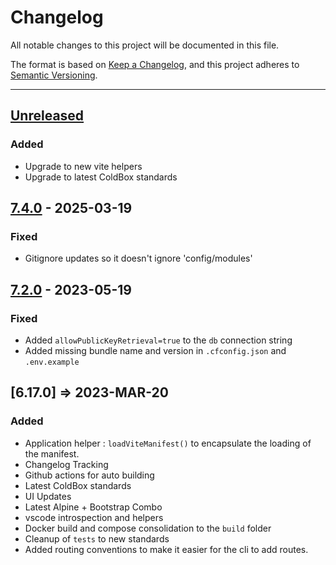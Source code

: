 # Changelog

All notable changes to this project will be documented in this file.

The format is based on [Keep a Changelog](https://keepachangelog.com/en/1.0.0/),
and this project adheres to [Semantic Versioning](https://semver.org/spec/v2.0.0.html).

* * *

## [Unreleased]

### Added

- Upgrade to new vite helpers
- Upgrade to latest ColdBox standards

## [7.4.0] - 2025-03-19

### Fixed

- Gitignore updates so it doesn't ignore 'config/modules'

## [7.2.0] - 2023-05-19

### Fixed

- Added `allowPublicKeyRetrieval=true` to the `db` connection string
- Added missing bundle name and version in `.cfconfig.json` and `.env.example`

## [6.17.0] => 2023-MAR-20

### Added

- Application helper : `loadViteManifest()` to encapsulate the loading of the manifest.
- Changelog Tracking
- Github actions for auto building
- Latest ColdBox standards
- UI Updates
- Latest Alpine + Bootstrap Combo
- vscode introspection and helpers
- Docker build and compose consolidation to the `build` folder
- Cleanup of `tests` to new standards
- Added routing conventions to make it easier for the cli to add routes.

[unreleased]: https://github.com/coldbox-templates/vite/compare/v7.4.0...HEAD
[7.4.0]: https://github.com/coldbox-templates/vite/compare/v7.2.0...v7.4.0
[7.2.0]: https://github.com/coldbox-templates/vite/compare/v7.2.0...v7.2.0
